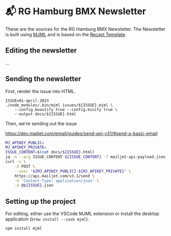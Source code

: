 # 📬 RG Hamburg BMX Newsletter

These are the sources for the RG Hamburg BMX Newsletter. The Newsletter
is built using [MJML](https://documentation.mjml.io/) and is based on the
[Recast Template](https://mjml.io/try-it-live/templates/recast).

## Editing the newsletter

...

## Sending the newsletter

First, render the issue into HTML.

```
ISSUE=01-april-2023
./node_modules/.bin/mjml issues/${ISSUE}.mjml \
    --config.beautify true --config.minify true \
    --output docs/${ISSUE}.html
```

Then, we're sending out the issue

https://dev.mailjet.com/email/guides/send-api-v31/#send-a-basic-email

```bash
MJ_APIKEY_PUBLIC=
MJ_APIKEY_PRIVATE=
ISSUE_CONTENT=$(cat docs/${ISSUE}.html)
jq -n --arg ISSUE_CONTENT ${ISSUE_CONTENT} -f mailjet-api-payload.json > ${ISSUE}.json
curl -s \
	-X POST \
	--user "${MJ_APIKEY_PUBLIC}:${MJ_APIKEY_PRIVATE}" \
	https://api.mailjet.com/v3.1/send \
	-H 'Content-Type: application/json' \
	-d @${ISSUE}.json
```


## Setting up the project

For editing, either use the VSCode MJML extension or install
the desktop application (`brew install --cask mjml`).

```
npm install mjml
```
